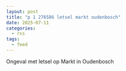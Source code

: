 ```yaml
---
layout: post
title: "p 1 276586 letsel markt oudenbosch"
date: 2025-07-11
categories: 
  - rss
tags: 
  - feed
---
```


Ongeval met letsel op Markt in Oudenbosch
